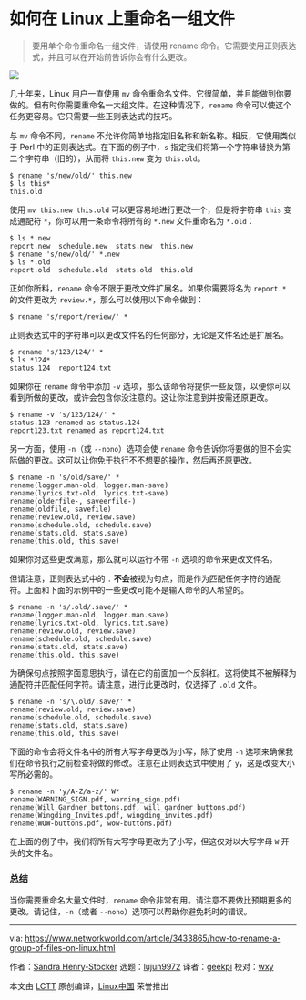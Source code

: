 [#]: collector: (lujun9972)
[#]: translator: (geekpi)
[#]: reviewer: (wxy)
[#]: publisher: ( )
[#]: url: ( )
[#]: subject: (How to rename a group of files on Linux)
[#]: via: (https://www.networkworld.com/article/3433865/how-to-rename-a-group-of-files-on-linux.html)
[#]: author: (Sandra Henry-Stocker https://www.networkworld.com/author/Sandra-Henry_Stocker/)

如何在 Linux 上重命名一组文件
======

> 要用单个命令重命名一组文件，请使用 rename 命令。它需要使用正则表达式，并且可以在开始前告诉你会有什么更改。

![](https://img.linux.net.cn/data/attachment/album/201909/03/005333hfm8yf90m2gm800g.jpg)

几十年来，Linux 用户一直使用 `mv` 命令重命名文件。它很简单，并且能做到你要做的。但有时你需要重命名一大组文件。在这种情况下，`rename` 命令可以使这个任务更容易。它只需要一些正则表达式的技巧。

与 `mv` 命令不同，`rename` 不允许你简单地指定旧名称和新名称。相反，它使用类似于 Perl 中的正则表达式。在下面的例子中，`s` 指定我们将第一个字符串替换为第二个字符串（旧的），从而将 `this.new` 变为 `this.old`。

```
$ rename 's/new/old/' this.new
$ ls this*
this.old
```

使用 `mv this.new this.old` 可以更容易地进行更改一个，但是将字符串 `this` 变成通配符  `*`，你可以用一条命令将所有的 `*.new` 文件重命名为 `*.old`：

```
$ ls *.new
report.new  schedule.new  stats.new  this.new
$ rename 's/new/old/' *.new
$ ls *.old
report.old  schedule.old  stats.old  this.old
```

正如你所料，`rename` 命令不限于更改文件扩展名。如果你需要将名为 `report.*` 的文件更改为 `review.*`，那么可以使用以下命令做到：

```
$ rename 's/report/review/' *
```

正则表达式中的字符串可以更改文件名的任何部分，无论是文件名还是扩展名。

```
$ rename 's/123/124/' *
$ ls *124*
status.124  report124.txt
```

如果你在 `rename` 命令中添加 `-v` 选项，那么该命令将提供一些反馈，以便你可以看到所做的更改，或许会包含你没注意的。这让你注意到并按需还原更改。

```
$ rename -v 's/123/124/' *
status.123 renamed as status.124
report123.txt renamed as report124.txt
```

另一方面，使用 `-n`（或 `--nono`）选项会使 `rename` 命令告诉你将要做的但不会实际做的更改。这可以让你免于执行不不想要的操作，然后再还原更改。

```
$ rename -n 's/old/save/' *
rename(logger.man-old, logger.man-save)
rename(lyrics.txt-old, lyrics.txt-save)
rename(olderfile-, saveerfile-)
rename(oldfile, savefile)
rename(review.old, review.save)
rename(schedule.old, schedule.save)
rename(stats.old, stats.save)
rename(this.old, this.save)
```

如果你对这些更改满意，那么就可以运行不带 `-n` 选项的命令来更改文件名。

但请注意，正则表达式中的 `.` **不会**被视为句点，而是作为匹配任何字符的通配符。上面和下面的示例中的一些更改可能不是输入命令的人希望的。

```
$ rename -n 's/.old/.save/' *
rename(logger.man-old, logger.man.save)
rename(lyrics.txt-old, lyrics.txt.save)
rename(review.old, review.save)
rename(schedule.old, schedule.save)
rename(stats.old, stats.save)
rename(this.old, this.save)
```

为确保句点按照字面意思执行，请在它的前面加一个反斜杠。这将使其不被解释为通配符并匹配任何字符。请注意，进行此更改时，仅选择了 `.old` 文件。

```
$ rename -n 's/\.old/.save/' *
rename(review.old, review.save)
rename(schedule.old, schedule.save)
rename(stats.old, stats.save)
rename(this.old, this.save)
```

下面的命令会将文件名中的所有大写字母更改为小写，除了使用 `-n` 选项来确保我们在命令执行之前检查将做的修改。注意在正则表达式中使用了 `y`，这是改变大小写所必需的。

```
$ rename -n 'y/A-Z/a-z/' W*
rename(WARNING_SIGN.pdf, warning_sign.pdf)
rename(Will_Gardner_buttons.pdf, will_gardner_buttons.pdf)
rename(Wingding_Invites.pdf, wingding_invites.pdf)
rename(WOW-buttons.pdf, wow-buttons.pdf)
```

在上面的例子中，我们将所有大写字母更改为了小写，但这仅对以大写字母 `W` 开头的文件名。

### 总结

当你需要重命名大量文件时，`rename` 命令非常有用。请注意不要做比预期更多的更改。请记住，`-n`（或者 `--nono`）选项可以帮助你避免耗时的错误。

--------------------------------------------------------------------------------

via: https://www.networkworld.com/article/3433865/how-to-rename-a-group-of-files-on-linux.html

作者：[Sandra Henry-Stocker][a]
选题：[lujun9972][b]
译者：[geekpi](https://github.com/geekpi)
校对：[wxy](https://github.com/wxy)

本文由 [LCTT](https://github.com/LCTT/TranslateProject) 原创编译，[Linux中国](https://linux.cn/) 荣誉推出

[a]: https://www.networkworld.com/author/Sandra-Henry_Stocker/
[b]: https://github.com/lujun9972
[1]: https://images.idgesg.net/images/article/2019/08/card-catalog-machester_city_library-100809242-large.jpg
[4]: https://www.facebook.com/NetworkWorld/
[5]: https://www.linkedin.com/company/network-world
